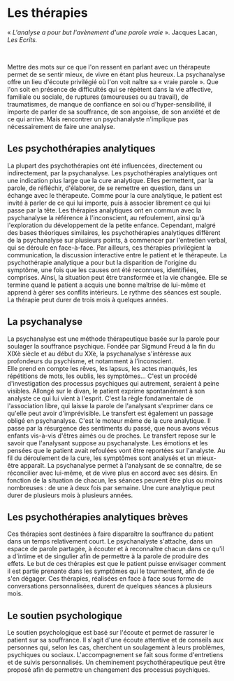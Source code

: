 #  Les thérapies 



 « *L'analyse a pour but l'avènement d'une parole vraie* ». Jacques Lacan, *Les Ecrits.*

<br/>

 Mettre des mots sur ce que l'on ressent en parlant avec un thérapeute permet de se sentir mieux, de vivre en étant plus heureux. 
La psychanalyse offre un lieu d'écoute privilégié où l'on voit naître sa « vraie parole ». Que l'on soit en présence de difficultés qui 
se répètent dans la vie affective, familiale ou  sociale, de ruptures (amoureuses ou au travail), de traumatismes, de manque de confiance 
en soi ou d'hyper-sensibilité, il importe de parler de  sa souffrance, de son angoisse, de son anxiété et de ce qui arrive. Mais rencontrer un psychanalyste n'implique pas nécessairement de faire une analyse. 




## Les psychothérapies analytiques

La plupart des psychothérapies ont été influencées, directement ou indirectement, par la psychanalyse. Les psychothérapies analytiques 
ont une indication plus large que la cure analytique. Elles permettent, par la parole, de réfléchir, d'élaborer, de se remettre en 
question, dans un échange avec le thérapeute.
Comme pour la cure analytique, le patient est invité à parler de ce qui lui importe, puis à associer librement ce qui lui passe par la 
tête. Les thérapies analytiques ont en commun avec la psychanalyse la référence à l'inconscient, au refoulement, ainsi qu'à 
l'exploration du développement de la petite  enfance.
Cependant, malgré des bases théoriques similaires, les psychothérapies analytiques diffèrent de la psychanalyse sur plusieurs points,
à commencer par l'entretien verbal, qui se déroule en  face-à-face. Par ailleurs, ces thérapies privilégient la communication, 
la discussion interactive entre le patient et le thérapeute.
La psychothérapie analytique a pour but la disparition de l'origine du symptôme, une fois que les causes ont été reconnues, identifiées, comprises. Ainsi, la situation peut être transformée et la vie changée.  Elle se  termine quand le patient a acquis une bonne maîtrise de lui-même et apprend à gérer ses conflits intérieurs. 
Le rythme des séances est souple. La thérapie peut durer de trois mois à quelques années. 




## La psychanalyse

La psychanalyse est une méthode thérapeutique basée sur la parole pour  soulager la souffrance psychique. Fondée par Sigmund Freud à la
fin du XIXè siècle et au début du XXè, la psychanalyse  s'intéresse aux profondeurs du psychisme, et notamment à  l'inconscient.  
Elle prend en compte  les rêves, les lapsus, les actes manqués, les répétitions de mots, les oublis, les symptômes… C'est un procédé 
d'investigation des processus psychiques qui autrement, seraient à peine visibles. 
Allongé sur le divan, le patient exprime spontanément à son analyste ce qui lui vient à l'esprit. C'est la règle fondamentale de
l'association libre, qui laisse la parole de l'analysant s'exprimer dans ce qu'elle peut avoir d'imprévisible. Le transfert est également un passage obligé en psychanalyse. C'est le moteur même de la cure analytique. Il passe par  la résurgence des sentiments 
du passé, que nous avons vécus enfants vis-à-vis d'êtres aimés ou de proches. Le transfert repose sur le savoir que l'analysant suppose 
au psychanalyste. Les émotions et les pensées que le patient avait refoulées vont être reportées sur l'analyste. 
Au fil du déroulement de la cure, les symptômes sont analysés et un mieux-être apparaît. La psychanalyse permet à l'analysant de se
connaître, de se réconcilier avec lui-même, et de vivre plus en accord avec ses désirs.  En fonction de la situation de chacun, les 
séances peuvent être plus ou moins nombreuses : de une à deux fois par semaine.  Une cure analytique peut durer de plusieurs mois à 
plusieurs années. 




## Les psychothérapies analytiques brèves 

Ces thérapies sont destinées à faire disparaître la souffrance du patient dans un temps relativement court. Le psychanalyste s'attache,
dans un espace de parole partagée, à écouter et à reconnaître chacun dans ce qu'il a d'intime et de singulier afin de permettre à la
parole de produire des effets. Le but de ces thérapies est que le patient puisse envisager comment il est partie prenante dans les 
symptômes qui le tourmentent, afin de de s'en dégager.
Ces thérapies, réalisées en face à face sous forme de conversations personnalisées, durent de quelques séances à plusieurs mois. 




## Le soutien psychologique

Le soutien psychologique est basé sur l'écoute et permet de rassurer le patient sur sa souffrance.  Il s'agit d'une écoute attentive
et de conseils aux personnes qui, selon les cas, cherchent un soulagement à leurs problèmes, psychiques ou sociaux. L'accompagnement
se fait sous forme d'entretiens et de suivis personnalisés. Un cheminement psychothérapeutique peut être proposé afin de permettre un 
changement des processus psychiques. 

